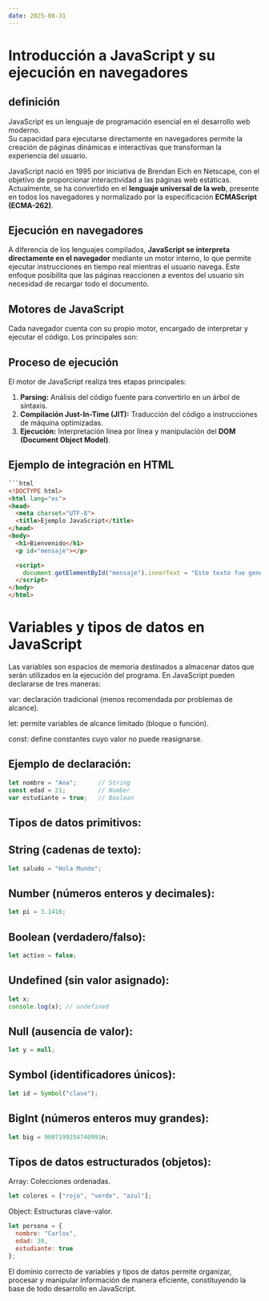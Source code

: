 ```yaml
---
date: 2025-08-31
---
```


# Introducción a JavaScript y su ejecución en navegadores

## definición

JavaScript es un lenguaje de programación esencial en el desarrollo web moderno.  
Su capacidad para ejecutarse directamente en navegadores permite la creación de páginas dinámicas e interactivas que transforman la experiencia del usuario.

JavaScript nació en 1995 por iniciativa de Brendan Eich en Netscape, con el objetivo de proporcionar interactividad a las páginas web estáticas. Actualmente, se ha convertido en el **lenguaje universal de la web**, presente en todos los navegadores y normalizado por la especificación **ECMAScript (ECMA-262)**.



## Ejecución en navegadores

A diferencia de los lenguajes compilados, **JavaScript se interpreta directamente en el navegador** mediante un motor interno, lo que permite ejecutar instrucciones en tiempo real mientras el usuario navega. Este enfoque posibilita que las páginas reaccionen a eventos del usuario sin necesidad de recargar todo el documento.

## Motores de JavaScript

Cada navegador cuenta con su propio motor, encargado de interpretar y ejecutar el código. Los principales son:

## Proceso de ejecución

El motor de JavaScript realiza tres etapas principales:
1. **Parsing:** Análisis del código fuente para convertirlo en un árbol de sintaxis.  
2. **Compilación Just-In-Time (JIT):** Traducción del código a instrucciones de máquina optimizadas.  
3. **Ejecución:** Interpretación línea por línea y manipulación del **DOM (Document Object Model)**.

## Ejemplo de integración en HTML

```html
``​`html
<!DOCTYPE html>
<html lang="es">
<head>
  <meta charset="UTF-8">
  <title>Ejemplo JavaScript</title>
</head>
<body>
  <h1>Bienvenido</h1>
  <p id="mensaje"></p>

  <script>
    document.getElementById("mensaje").innerText = "Este texto fue generado con JavaScript";
  </script>
</body>
</html>
```

# Variables y tipos de datos en JavaScript

Las variables son espacios de memoria destinados a almacenar datos que serán utilizados en la ejecución del programa. En JavaScript pueden declararse de tres maneras:

var: declaración tradicional (menos recomendada por problemas de alcance).

let: permite variables de alcance limitado (bloque o función).

const: define constantes cuyo valor no puede reasignarse.

## Ejemplo de declaración:

```javascript
let nombre = "Ana";      // String
const edad = 21;         // Number
var estudiante = true;   // Boolean

```

## Tipos de datos primitivos:

## String (cadenas de texto):

```javascript
let saludo = "Hola Mundo";

```

## Number (números enteros y decimales):

```javascript
let pi = 3.1416;
```

## Boolean (verdadero/falso):

```javascript
let activo = false;

```

## Undefined (sin valor asignado):

```javascript
let x;
console.log(x); // undefined

```

## Null (ausencia de valor):

```javascript
let y = null;
```

## Symbol (identificadores únicos):

```javascript
let id = Symbol("clave");
```

## BigInt (números enteros muy grandes):

```javascript
let big = 9007199254740991n;

```

## Tipos de datos estructurados (objetos):

Array: Colecciones ordenadas.

```javascript
let colores = ["rojo", "verde", "azul"];

```

Object: Estructuras clave-valor.

```javascript
let persona = {
  nombre: "Carlos",
  edad: 30,
  estudiante: true
};

```

El dominio correcto de variables y tipos de datos permite organizar, procesar y manipular información de manera eficiente, constituyendo la base de todo desarrollo en JavaScript.
